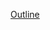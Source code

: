 [Outline](https://docs.google.com/document/d/1LF0LDVIlNUGsKlSYYBaOOasqehYKjztc7Ym_GLGN1_E/edit?hl=en_US)
